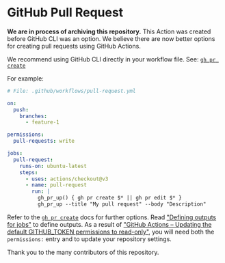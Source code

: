 # GitHub Pull Request

**We are in process of archiving this repository.** This Action was created before GitHub CLI was an option. We believe there are now better options for creating pull requests using GitHub Actions.

We recommend using GitHub CLI directly in your workflow file. See: [`gh pr create`](https://cli.github.com/manual/gh_pr_create)

For example:

```yaml
# File: .github/workflows/pull-request.yml

on:
  push:
    branches:
      - feature-1

permissions:
  pull-requests: write

jobs:
  pull-request:
    runs-on: ubuntu-latest
    steps:
      - uses: actions/checkout@v3
      - name: pull-request
        run: |
          gh_pr_up() { gh pr create $* || gh pr edit $* }
          gh_pr_up --title "My pull request" --body "Description"
```

Refer to the [`gh pr create`](https://cli.github.com/manual/gh_pr_create) docs for further options. Read ["Defining outputs for jobs"](https://docs.github.com/en/actions/using-jobs/defining-outputs-for-jobs) to define outputs. As a result of ["GitHub Actions – Updating the default GITHUB_TOKEN permissions to read-only"](https://github.blog/changelog/2023-02-02-github-actions-updating-the-default-github_token-permissions-to-read-only/), you will need both the `permissions:` entry and to update your repository settings.

Thank you to the many contributors of this repository.
